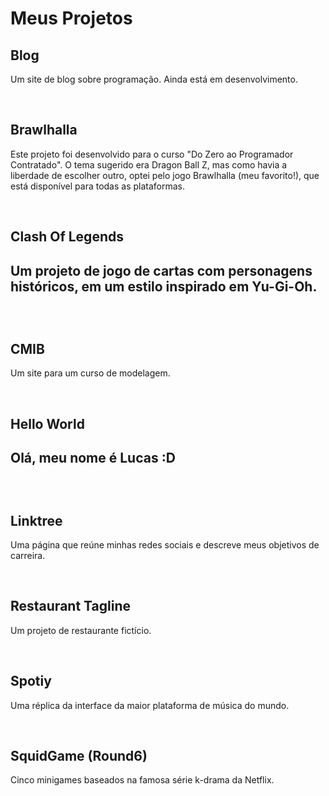 # Meus Projetos 

<h2>Blog</h2>
<p>Um site de blog sobre programação. Ainda está em desenvolvimento.</p>
<br>
<h2>Brawlhalla</h2>
<p>Este projeto foi desenvolvido para o curso "Do Zero ao Programador Contratado". O tema sugerido era Dragon Ball Z, mas como havia a liberdade de escolher outro, optei pelo jogo Brawlhalla (meu favorito!), que está disponível para todas as plataformas.</p>
<br>
<h2>Clash Of Legends<h2>
<p>Um projeto de jogo de cartas com personagens históricos, em um estilo inspirado em Yu-Gi-Oh.</p>
<br>
<h2>CMIB</h2>
<p>Um site para um curso de modelagem.</p>
<br>
<h2>Hello World<h2>
<p>Olá, meu nome é Lucas :D</p>
<br>
<h2>Linktree</h2>
<p>Uma página que reúne minhas redes sociais e descreve meus objetivos de carreira.</p>
<br>
<h2>Restaurant Tagline<br></h2>
<p>Um projeto de restaurante fictício.</p>
<br>
<h2>Spotiy</h2>
<p>Uma réplica da interface da maior plataforma de música do mundo.</p>
<br>
<h2>SquidGame (Round6)</h2>
<p>Cinco minigames baseados na famosa série k-drama da Netflix.</p>

